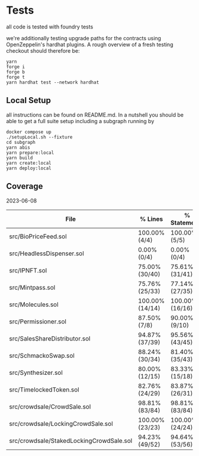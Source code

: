 # Tests

all code is tested with foundry tests

we're additionally testing upgrade paths for the contracts using OpenZeppelin's hardhat plugins. A rough overview of a fresh testing checkout should therefore be:

```
yarn
forge i
forge b
forge t
yarn hardhat test --network hardhat
```

## Local Setup

all instructions can be found on README.md. In a nutshell you should be able to get a full suite setup including a subgraph running by

```
docker compose up
./setupLocal.sh --fixture
cd subgraph
yarn abis
yarn prepare:local
yarn build
yarn create:local
yarn deploy:local
```

## Coverage

2023-06-08

| File                                     | % Lines         | % Statements    | % Branches     | % Funcs        |
| ---------------------------------------- | --------------- | --------------- | -------------- | -------------- |
| src/BioPriceFeed.sol                     | 100.00% (4/4)   | 100.00% (5/5)   | 100.00% (0/0)  | 100.00% (2/2)  |
| src/HeadlessDispenser.sol                | 0.00% (0/4)     | 0.00% (0/4)     | 0.00% (0/4)    | 0.00% (0/2)    |
| src/IPNFT.sol                            | 75.00% (30/40)  | 75.61% (31/41)  | 85.71% (12/14) | 64.29% (9/14)  |
| src/Mintpass.sol                         | 75.76% (25/33)  | 77.14% (27/35)  | 62.50% (10/16) | 78.57% (11/14) |
| src/Molecules.sol                        | 100.00% (14/14) | 100.00% (16/16) | 100.00% (2/2)  | 100.00% (7/7)  |
| src/Permissioner.sol                     | 87.50% (7/8)    | 90.00% (9/10)   | 100.00% (2/2)  | 60.00% (3/5)   |
| src/SalesShareDistributor.sol            | 94.87% (37/39)  | 95.56% (43/45)  | 94.44% (17/18) | 71.43% (5/7)   |
| src/SchmackoSwap.sol                     | 88.24% (30/34)  | 81.40% (35/43)  | 83.33% (15/18) | 75.00% (6/8)   |
| src/Synthesizer.sol                      | 80.00% (12/15)  | 83.33% (15/18)  | 100.00% (4/4)  | 66.67% (2/3)   |
| src/TimelockedToken.sol                  | 82.76% (24/29)  | 83.87% (26/31)  | 100.00% (6/6)  | 58.33% (7/12)  |
| src/crowdsale/CrowdSale.sol              | 98.81% (83/84)  | 98.81% (83/84)  | 95.00% (38/40) | 92.86% (13/14) |
| src/crowdsale/LockingCrowdSale.sol       | 100.00% (23/23) | 100.00% (24/24) | 100.00% (6/6)  | 100.00% (6/6)  |
| src/crowdsale/StakedLockingCrowdSale.sol | 94.23% (49/52)  | 94.64% (53/56)  | 88.89% (16/18) | 80.00% (8/10)  |
